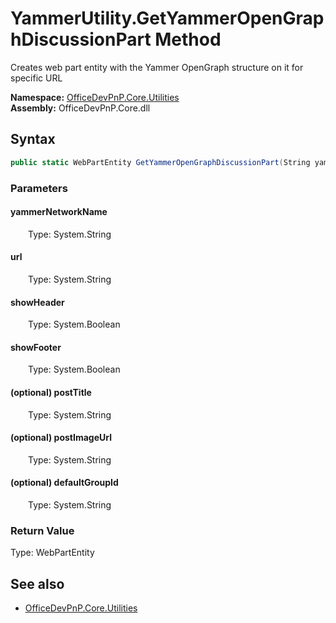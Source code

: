 # YammerUtility.GetYammerOpenGraphDiscussionPart Method  
Creates web part entity with the Yammer OpenGraph structure on it for specific URL  

**Namespace:** [OfficeDevPnP.Core.Utilities](OfficeDevPnP.Core.Utilities.md)  
**Assembly:** OfficeDevPnP.Core.dll  
## Syntax
```C#
public static WebPartEntity GetYammerOpenGraphDiscussionPart(String yammerNetworkName, String url, Boolean showHeader, Boolean showFooter, String postTitle, String postImageUrl, String defaultGroupId)
```
### Parameters
#### yammerNetworkName  
&emsp;&emsp;Type: System.String  

#### url  
&emsp;&emsp;Type: System.String  

#### showHeader  
&emsp;&emsp;Type: System.Boolean  

#### showFooter  
&emsp;&emsp;Type: System.Boolean  

#### (optional) postTitle  
&emsp;&emsp;Type: System.String  

#### (optional) postImageUrl  
&emsp;&emsp;Type: System.String  

#### (optional) defaultGroupId  
&emsp;&emsp;Type: System.String  

### Return Value
Type: WebPartEntity  


## See also
- [OfficeDevPnP.Core.Utilities](OfficeDevPnP.Core.Utilities.md)
